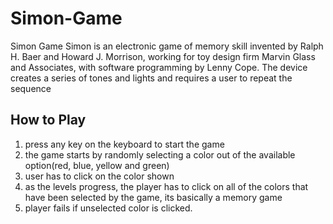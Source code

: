 # Simon-Game
Simon Game 
Simon is an electronic game of memory skill invented by Ralph H. Baer and Howard J. Morrison, working for toy design firm Marvin Glass and Associates,
with software programming by Lenny Cope. The device creates a series of tones and lights and requires a user to repeat the sequence

## How to Play
1. press any key on the keyboard to start the game
2. the game starts by randomly selecting a color out of the available option(red, blue, yellow and green)
3. user has to click on the color shown
4. as the levels progress, the player has to click on all of the colors that have been selected by the game, its basically a memory game
5. player fails if unselected color is clicked.
